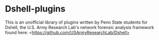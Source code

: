 # Dshell-plugins
This is an unofficial library of plugins written by Penn State students for Dshell, the U.S. Army Research Lab's network forensic analysis framework found here:  &lt;https://github.com/USArmyResearchLab/Dshell>  
